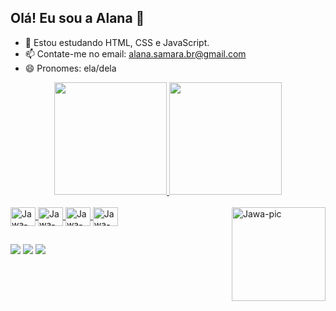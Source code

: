 ## Olá! Eu sou a Alana 👋

- 🌱 Estou estudando HTML, CSS e JavaScript.
- 📫 Contate-me no email: alana.samara.br@gmail.com 
- 😄 Pronomes: ela/dela
<div align="center">
  <a href="https://github.com/AlanaSamara327">
  <img height="180em" src="https://github-readme-stats.vercel.app/api?username=AlanaSamara327&show_icons=true&theme=gruvbox&include_all_commits=true&count_private=true"/>
  <img height="180em" src="https://github-readme-stats.vercel.app/api/top-langs/?username=AlanaSamara327&layout=compact&langs_count=7&theme=gruvbox"/>
</div>

<div style="display: inline_block"><br>
  <img align="center" alt="Jawa-Js" height="30" width="40" src="https://cdn.jsdelivr.net/gh/devicons/devicon/icons/javascript/javascript-original.svg">
  <img align="center" alt="Jawa-HTML" height="30" width="40" src="https://cdn.jsdelivr.net/gh/devicons/devicon/icons/html5/html5-original.svg">
  <img align="center" alt="Jawa-CSS" height="30" width="40" src="https://cdn.jsdelivr.net/gh/devicons/devicon/icons/css3/css3-original.svg">
  <img align="center" alt="Jawa-Python" height="30" width="40" src="https://cdn.jsdelivr.net/gh/devicons/devicon/icons/python/python-original.svg">
  <img align="right" alt="Jawa-pic" height="150" src="https://user-images.githubusercontent.com/109113132/178842605-d5d28e62-3bd2-4628-a6e2-225b6aa2de53.png">
</div>

##

<div> 
 <a href="http://discordapp.com/users/550400181615460365" target="_blank"><img src="https://img.shields.io/badge/Discord-7289DA?style=for-the-badge&logo=discord&logoColor=white"></a> 
  <a href = "mailto:alana.samara.br@gmail.com" target="_blank"><img src="https://img.shields.io/badge/Gmail-D14836?style=for-the-badge&logo=gmail&logoColor=white" ></a>
  <a href="https://www.linkedin.com/in/alana-samara-732297208/" target="_blank"><img src="https://img.shields.io/badge/-LinkedIn-%230077B5?style=for-the-badge&logo=linkedin&logoColor=white"></a> 
</div>
